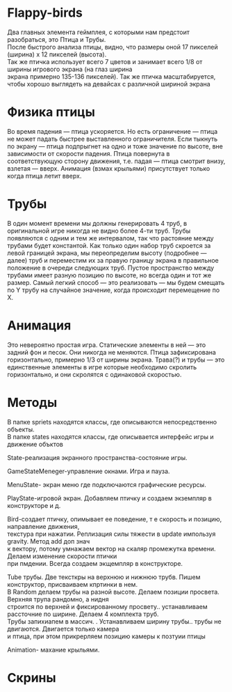 # Flappy-birds

Два главных элемента геймплея, с которыми нам предстоит разобраться, это Птица и Трубы. <br>
После быстрого анализа птицы, видно, что размеры оной 17 пикселей (ширина) х 12 пикселей (высота).<br>
Так же птичка использует всего 7 цветов и занимает всего 1/8 от ширины игрового экрана (на глаз ширина <br>
экрана примерно 135-136 пикселей). Так же птичка масштабируется, чтобы хорошо выглядеть на девайсах с различной шириной экранa <br>

# Физика птицы
Во время падения — птица ускоряется.
Но есть ограничение — птица не может падать быстрее выставленного ограничителя.
Если тыкнуть по экрану — птица подпрыгнет на одно и тоже значение по высоте, вне зависимости от скорости падения.
Птица повернута в соответствующую сторону движения, т.е. падая — птица смотрит внизу, взлетая — вверх. Анимация 
(взмах крыльями) присутствует только когда птица летит вверх.

# Трубы
В один момент времени мы должны генерировать 4 труб, в оригинальной игре никогда не видно более 4-ти труб. 
Трубы появляются с одним и тем же интервалом, так что растояние между трубами будет константой. Как только один 
набор труб скроется за левой границей экрана, мы переопределим высоту (подробнее — далее) труб и переместим их за 
правую границу экрана в правильное положение в очереди следующих труб.
Пустое пространство между трубами имеет разную позицию по высоте, но всегда один и тот же размер. 
Самый легкий способ — это реализовать — мы будем смещать по Y трубу на случайное значение, когда происходит перемещение по Х.

# Анимация
Это невероятно простая игра. Статические элементы в ней — это задний фон и песок. Они никогда не меняются. Птица зафиксирована
горизонтально, примерно 1/3 от ширины экрана. Трава(?) и трубы — это единственные элементы в игре которые необходимо скролить 
горизонтально, и они скролятся с одинаковой скоростью. 

# Методы
В папке spriets находятся классы, где описываются непосредственно объекты. <br>
В папке states находятся классы, где описывается интерфейс игры и движение объктов <br>

State-реализация экранного пространства-состояние игры. <br>

GameStateMeneger-управление окнами. Игра и пауза. <br>

MenuState- экран меню где подключаются графические ресурсы.<br>

PlayState-игровой экран. Добавляем птичку и создаем экземпляр в конструкторе и д.<br>

Bird-создает птичку, опимывает ее поведение, т е скорость и позицию, направление движения, <br>
текстура при нажатии. Реплизация силы тяжести в update импользуя gravity. Метод аdd доп знач <br>
к вектору, потому умнажаем вектор на скаляр промежутка времени. Делаем изменение скорости птички <br>
при пмдении. Всегда создаем экщемпляр в конструкторе.<br>

Tube трубы. Две тексткры на верхнюю и нижнюю трубв. Пишем конструктор, присваиваем кпртинки в нем. <br>
В Random делаем трубы на разной высоте. Делаем позиции просвета. Верхняя трупа рандомно, а нидня <br>
строится по верхней и фиксированному просвету.. устанавливаем рассточние по ширине. Делаем 4 комплекта труб. <br>
Трубы запихиапем в массич. . Устанавливаем ширину трубы.. трубы не двигаются. Двигается только камера <br>
и птица, при этом прикрерляем позицию камеры к позтуии птицы <br>

Animation- махание крыльями. <br>

# Скрины
 

